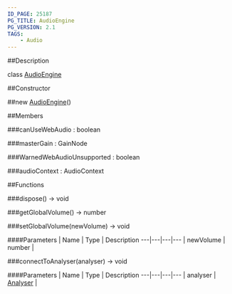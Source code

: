 ```yaml
---
ID_PAGE: 25187
PG_TITLE: AudioEngine
PG_VERSION: 2.1
TAGS:
    - Audio
---
```

##Description

class [AudioEngine](/classes/2.2-alpha/AudioEngine)



##Constructor

##new [AudioEngine](/classes/2.2-alpha/AudioEngine)()


##Members

###canUseWebAudio : boolean



###masterGain : GainNode



###WarnedWebAudioUnsupported : boolean



###audioContext : AudioContext



##Functions

###dispose() &rarr; void


###getGlobalVolume() &rarr; number


###setGlobalVolume(newVolume) &rarr; void



####Parameters
 | Name | Type | Description
---|---|---|---
 | newVolume | number | 

###connectToAnalyser(analyser) &rarr; void



####Parameters
 | Name | Type | Description
---|---|---|---
 | analyser | [Analyser](/classes/2.2-alpha/Analyser) | 

